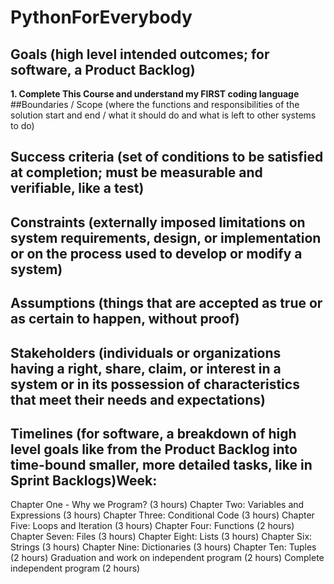 # PythonForEverybody
## Goals (high level intended outcomes; for software, a Product Backlog)
**1. Complete This Course and understand my FIRST coding language**
##Boundaries / Scope (where the functions and responsibilities of the solution start and end / what it should do and what is left to other systems to do)
## Success criteria (set of conditions to be satisfied at completion; must be measurable and verifiable, like a test)
## Constraints (externally imposed limitations on system requirements, design, or implementation or on the process used to develop or modify a system)
## Assumptions (things that are accepted as true or as certain to happen, without proof)
## Stakeholders (individuals or organizations having a right, share, claim, or interest in a system or in its possession of characteristics that meet their needs and expectations)
## Timelines (for software, a breakdown of high level goals like from the Product Backlog into time-bound smaller, more detailed tasks, like in Sprint Backlogs)Week: 
Chapter One - Why we Program? (3 hours)
Chapter Two: Variables and Expressions (3 hours)
Chapter Three: Conditional Code (3 hours)
Chapter Five: Loops and Iteration (3 hours)
Chapter Four: Functions (2 hours)
Chapter Seven: Files (3 hours)
Chapter Eight: Lists (3 hours)
Chapter Six: Strings (3 hours)
Chapter Nine: Dictionaries (3 hours)
Chapter Ten: Tuples (2 hours)
Graduation and work on independent program (2 hours)
Complete independent program (2 hours)
